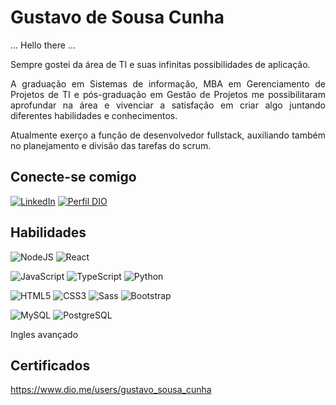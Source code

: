 # Gustavo de Sousa Cunha
<div align="left">
  <p> ... Hello there ...</p>
</div>
<div align="justify">
  <p>Sempre gostei da área de TI e suas infinitas possibilidades de aplicação.</p>
  <p>A graduação em Sistemas de informação, MBA em Gerenciamento de Projetos de TI e pós-graduação em Gestão de Projetos me possibilitaram aprofundar na área e vivenciar a satisfação em criar algo juntando diferentes habilidades e conhecimentos.</p>
  <p>Atualmente exerço a função de desenvolvedor fullstack, auxiliando também no planejamento e divisão das tarefas do scrum.</p>
</div>

## Conecte-se comigo
[![LinkedIn](https://img.shields.io/badge/LinkedIn-0077B5?style=for-the-badge&logo=linkedin&logoColor=white)](https://www.linkedin.com/in/gustavo-cunha-b5776110a/)
[![Perfil DIO](https://img.shields.io/badge/-Meu%20Perfil%20na%20DIO-000000?style=for-the-badge&logo=gitbook&logoColor=white)](https://www.dio.me/users/gustavo_sousa_cunha)

## Habilidades
![NodeJS](https://img.shields.io/badge/node.js-6DA55F?style=for-the-badge&logo=node.js&logoColor=white)
![React](https://img.shields.io/badge/React-20232A?style=for-the-badge&logo=react&logoColor=61DAFB)

![JavaScript](https://img.shields.io/badge/JavaScript-F7DF1E?style=for-the-badge&logo=javascript&logoColor=black)
![TypeScript](https://img.shields.io/badge/TypeScript-007ACC?style=for-the-badge&logo=typescript&logoColor=white)
![Python](https://img.shields.io/badge/python-3670A0?style=for-the-badge&logo=python&logoColor=ffdd54)

![HTML5](https://img.shields.io/badge/HTML5-E34F26?style=for-the-badge&logo=html5&logoColor=white)
![CSS3](https://img.shields.io/badge/CSS3-1572B6?style=for-the-badge&logo=css3&logoColor=white)
![Sass](https://img.shields.io/badge/SASS-000?style=for-the-badge&logo=sass&logoColor=CD6799)
![Bootstrap](https://img.shields.io/badge/bootstrap-563D7C?style=for-the-badge&logo=bootstrap&logoColor=white)

![MySQL](https://img.shields.io/badge/MySQL-00000F?style=for-the-badge&logo=mysql&logoColor=white)
![PostgreSQL](https://img.shields.io/badge/PostgreSQL-000?style=for-the-badge&logo=postgresql)

Ingles avançado

## Certificados
https://www.dio.me/users/gustavo_sousa_cunha

